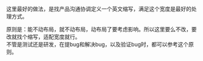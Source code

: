 这里最好的做法，是找产品沟通协调定义一个英文缩写，满足这个宽度是最好的处理方式。


原则是：能不动布局，就不动布局，动布局了要考虑影响。所以这里要么不改，要改就找个缩写，适配宽度就行。  
不管是测试还是研发，在提bug和解决bug，以及验证bug时，都可以参考这个原则。
